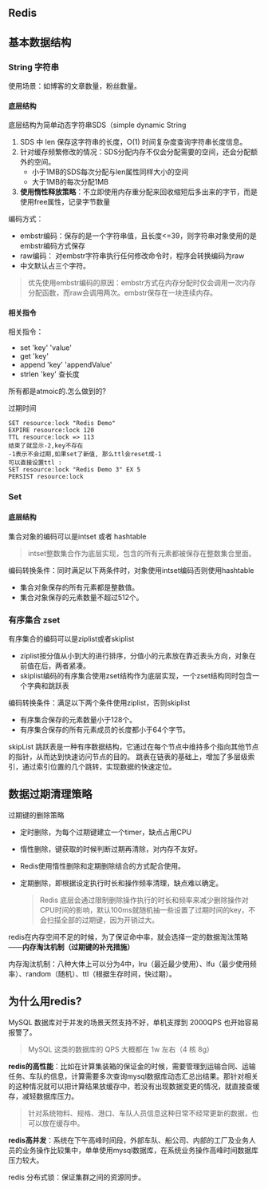 ## Redis

## 基本数据结构

### String 字符串

使用场景：如博客的文章数量，粉丝数量。

#### 底层结构

底层结构为简单动态字符串SDS（simple dynamic String

1. SDS 中 len 保存这字符串的长度，O(1) 时间复杂度查询字符串长度信息。
2. 针对缓存频繁修改的情况：SDS分配内存不仅会分配需要的空间，还会分配额外的空间。
   - 小于1MB的SDS每次分配与len属性同样大小的空间
   - 大于1MB的每次分配1MB
3. **使用惰性释放策略**：不立即使用内存重分配来回收缩短后多出来的字节，而是使用free属性，记录字节数量

编码方式：

- embstr编码：保存的是一个字符串值，且长度<=39，则字符串对象使用的是embstr编码方式保存
- raw编码： 对embstr字符串执行任何修改命令时，程序会转换编码为raw
- 中文默认占三个字符。

> 优先使用embstr编码的原因：embstr方式在内存分配时仅会调用一次内存分配函数，而raw会调用两次。embstr保存在一块连续内存。

#### 相关指令

相关指令：

- set 'key' 'value'
- get 'key'
- append 'key' 'appendValue'
- strlen 'key' 查长度







所有都是atmoic的.怎么做到的? 

过期时间

    SET resource:lock "Redis Demo"
    EXPIRE resource:lock 120
    TTL resource:lock => 113
    结束了就显示-2,key不存在
    -1表示不会过期,如果set了新值, 那么ttl会reset成-1
    可以直接设置ttl :
    SET resource:lock "Redis Demo 3" EX 5
    PERSIST resource:lock

### Set

#### 底层结构

集合对象的编码可以是intset 或者 hashtable

> intset整数集合作为底层实现，包含的所有元素都被保存在整数集合里面。

编码转换条件：同时满足以下两条件时，对象使用intset编码否则使用hashtable

- 集合对象保存的所有元素都是整数值。
- 集合对象保存的元素数量不超过512个。

### 有序集合 zset

有序集合的编码可以是ziplist或者skiplist

- ziplist按分值从小到大的进行排序，分值小的元素放在靠近表头方向，对象在前值在后，两者紧凑。
- skiplist编码的有序集合使用zset结构作为底层实现，一个zset结构同时包含一个字典和跳跃表

编码转换条件：满足以下两个条件使用ziplist，否则skiplist

- 有序集合保存的元素数量小于128个。
- 有序集合保存的所有元素成员的长度都小于64个字节。

skipList 跳跃表是一种有序数据结构，它通过在每个节点中维持多个指向其他节点的指针，从而达到快速访问节点的目的。 跳表在链表的基础上，增加了多层级索引，通过索引位置的几个跳转，实现数据的快速定位。

## 数据过期清理策略

过期键的删除策略

- 定时删除，为每个过期键建立一个timer，缺点占用CPU

- 惰性删除，键获取的时候判断过期再清除，对内存不友好。

- Redis使用惰性删除和定期删除结合的方式配合使用。

- 定期删除，即根据设定执行时长和操作频率清理，缺点难以确定。

  > Redis 底层会通过限制删除操作执行的时长和频率来减少删除操作对CPU时间的影响，默认100ms就随机抽一些设置了过期时间的key，不会扫描全部的过期键，因为开销过大。

redis在内存空间不足的时候，为了保证命中率，就会选择一定的数据淘汰策略——**内存淘汰机制（过期键的补充措施）**

内存淘汰机制：八种大体上可以分为4中，lru（最近最少使用）、lfu（最少使用频率）、random（随机）、ttl（根据生存时间，快过期）。

## 为什么用redis?

MySQL 数据库对于并发的场景天然支持不好，单机支撑到 2000QPS 也开始容易报警了。

> MySQL 这类的数据库的 QPS 大概都在 1w 左右（4 核 8g）

**redis的高性能**：比如在计算集装箱的保证金的时候，需要管理到运输合同、运输任务、车队的信息，计算需要多次查询mysql数据库动态汇总出结果。那针对相关的这种情况就可以把计算结果放缓存中，若没有出现数据变更的情况，就直接查缓存，减轻数据库压力。

> 针对系统物料、规格、港口、车队人员信息这种日常不经常更新的数据，也可以放在缓存中。

**redis高并发**：系统在下午高峰时间段，外部车队、船公司、内部的工厂及业务人员的业务操作比较集中，单单使用mysql数据库，在系统业务操作高峰时间数据库压力较大。

redis 分布式锁：保证集群之间的资源同步。

